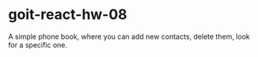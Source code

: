# goit-react-hw-08

A simple phone book, where you can add new contacts, delete them, look for a specific one.

